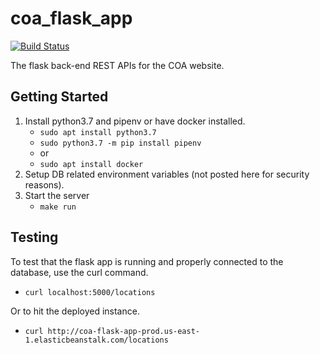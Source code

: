 # coa_flask_app

[![Build Status](https://travis-ci.com/CleanOceanAction/coa_flask_app.svg?branch=master)](https://travis-ci.com/CleanOceanAction/coa_flask_app)

The flask back-end REST APIs for the COA website.

## Getting Started

1. Install python3.7 and pipenv or have docker installed.
    - `sudo apt install python3.7`
    - `sudo python3.7 -m pip install pipenv`
    - or
    - `sudo apt install docker`
2. Setup DB related environment variables (not posted here for security reasons).
3. Start the server
    - `make run`

## Testing

To test that the flask app is running and properly connected to the database,
use the curl command.

- `curl localhost:5000/locations`

Or to hit the deployed instance.

- `curl http://coa-flask-app-prod.us-east-1.elasticbeanstalk.com/locations`
